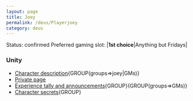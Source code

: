 ```yaml
---
layout: page
title: Joey
permalink: /deus/Playerjoey
category: deus
---
```

Status: confirmed
Preferred gaming slot:
|__1st choice__|Anything but Fridays|
### Unity
* [Character description](CharPublicJoey){GROUP(groups=&gt;joey|GMs)}
* [Private page](CharPrivateJoey)
* [Experience tally and announcements](AnnounceJoey){GROUP}{GROUP(groups=&gt;GMs)}
* [Character secrets](CharSecretsJoey){GROUP}

